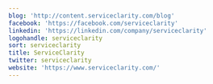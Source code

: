 ```yaml
---
blog: 'http://content.serviceclarity.com/blog'
facebook: 'https://facebook.com/serviceclarity'
linkedin: 'https://linkedin.com/company/serviceclarity'
logohandle: serviceclarity
sort: serviceclarity
title: ServiceClarity
twitter: serviceclarity
website: 'https://www.serviceclarity.com/'
---
```

